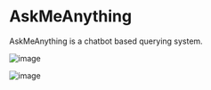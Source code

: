 # AskMeAnything
AskMeAnything is a chatbot based querying system.

![image](https://github.com/user-attachments/assets/ad2b2eae-d82b-4de0-8257-213aeb3052d7)

![image](https://github.com/user-attachments/assets/757ad0af-8bd9-4bd3-ae57-c79a476b4399)

